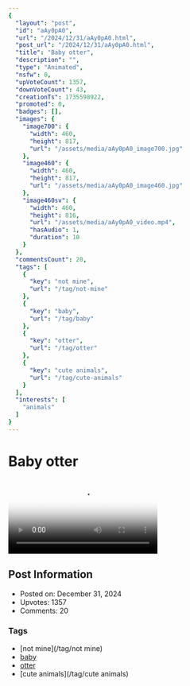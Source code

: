 ```yaml
---
{
  "layout": "post",
  "id": "aAy0pA0",
  "url": "/2024/12/31/aAy0pA0.html",
  "post_url": "/2024/12/31/aAy0pA0.html",
  "title": "Baby otter",
  "description": "",
  "type": "Animated",
  "nsfw": 0,
  "upVoteCount": 1357,
  "downVoteCount": 43,
  "creationTs": 1735598922,
  "promoted": 0,
  "badges": [],
  "images": {
    "image700": {
      "width": 460,
      "height": 817,
      "url": "/assets/media/aAy0pA0_image700.jpg"
    },
    "image460": {
      "width": 460,
      "height": 817,
      "url": "/assets/media/aAy0pA0_image460.jpg"
    },
    "image460sv": {
      "width": 460,
      "height": 816,
      "url": "/assets/media/aAy0pA0_video.mp4",
      "hasAudio": 1,
      "duration": 10
    }
  },
  "commentsCount": 20,
  "tags": [
    {
      "key": "not mine",
      "url": "/tag/not-mine"
    },
    {
      "key": "baby",
      "url": "/tag/baby"
    },
    {
      "key": "otter",
      "url": "/tag/otter"
    },
    {
      "key": "cute animals",
      "url": "/tag/cute-animals"
    }
  ],
  "interests": [
    "animals"
  ]
}
---
```


# Baby otter

<video controls playsinline loop poster="/assets/media/aAy0pA0_image460.jpg">
  <source src="/assets/media/aAy0pA0_video.mp4" type="video/mp4">
  Your browser does not support the video tag.
</video>

## Post Information

- Posted on: December 31, 2024
- Upvotes: 1357
- Comments: 20

### Tags

- [not mine](/tag/not mine)
- [baby](/tag/baby)
- [otter](/tag/otter)
- [cute animals](/tag/cute animals)
